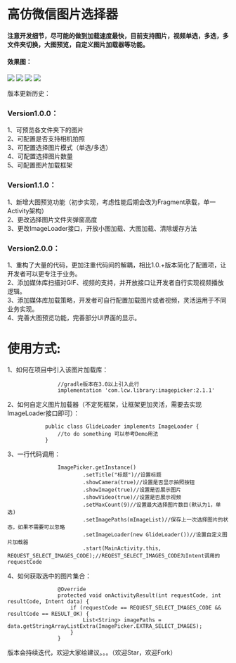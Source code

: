 # 高仿微信图片选择器

#### 注意开发细节，尽可能的做到加载速度最快，目前支持图片，视频单选，多选，多文件夹切换，大图预览，自定义图片加载器等功能。

#### 效果图：
 ![](https://github.com/Lichenwei-Dev/ImagePicker/blob/master/screenshot/Screenshot1.png)
 ![](https://github.com/Lichenwei-Dev/ImagePicker/blob/master/screenshot/Screenshot2.png)
 ![](https://github.com/Lichenwei-Dev/ImagePicker/blob/master/screenshot/Screenshot3.png)
 ![](https://github.com/Lichenwei-Dev/ImagePicker/blob/master/screenshot/Screenshot4.png)
 
 
 
版本更新历史：
### Version1.0.0：
1、可预览各文件夹下的图片  
2、可配置是否支持相机拍照  
3、可配置选择图片模式（单选/多选）  
4、可配置选择图片数量  
5、可配置图片加载框架

### Version1.1.0：
1、新增大图预览功能（初步实现，考虑性能后期会改为Fragment承载，单一Activity架构）  
2、更改选择图片文件夹弹窗高度  
3、更改ImageLoader接口，开放小图加载、大图加载、清除缓存方法   

### Version2.0.0：
1、重构了大量的代码，更加注重代码间的解耦，相比1.0.+版本简化了配置项，让开发者可以更专注于业务。  
2、添加媒体库扫描对GIF、视频的支持，并开放接口让开发者自行实现视频播放逻辑。  
3、添加媒体库加载策略，开发者可自行配置加载图片或者视频，灵活运用于不同业务实现。  
4、完善大图预览功能，完善部分UI界面的显示。


# 使用方式:

1、如何在项目中引入该图片加载库：
```
                //gradle版本在3.0以上引入此行
                implementation 'com.lcw.library:imagepicker:2.1.1'
```
2、如何自定义图片加载器（不定死框架，让框架更加灵活，需要去实现ImageLoader接口即可）：
```
            public class GlideLoader implements ImageLoader {
                //to do something 可以参考Demo用法
            }
```
3、一行代码调用：
```
                ImagePicker.getInstance()
                        .setTitle("标题")//设置标题
                        .showCamera(true)//设置是否显示拍照按钮
                        .showImage(true)//设置是否展示图片
                        .showVideo(true)//设置是否展示视频
                        .setMaxCount(9)//设置最大选择图片数目(默认为1，单选)
                        .setImagePaths(mImageList)//保存上一次选择图片的状态，如果不需要可以忽略
                        .setImageLoader(new GlideLoader())//设置自定义图片加载器
                        .start(MainActivity.this, REQUEST_SELECT_IMAGES_CODE);//REQEST_SELECT_IMAGES_CODE为Intent调用的requestCode
```

4、如何获取选中的图片集合：
```
                @Override
                protected void onActivityResult(int requestCode, int resultCode, Intent data) {
                    if (requestCode == REQUEST_SELECT_IMAGES_CODE && resultCode == RESULT_OK) {
                        List<String> imagePaths = data.getStringArrayListExtra(ImagePicker.EXTRA_SELECT_IMAGES);
                    }
                }
```

版本会持续迭代，欢迎大家给建议。。。（欢迎Star，欢迎Fork）

 

